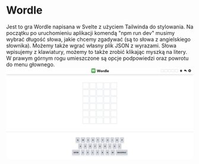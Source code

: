 # Wordle

Jest to gra Wordle napisana w Svelte z użyciem Tailwinda do stylowania. 
Na początku po uruchomieniu aplikacji komendą "npm run dev" musimy wybrać długość słowa, jakie chcemy zgadywać (są to słowa z angielskiego słownika). Możemy także wgrać własny plik JSON z wyrazami.
Słowa wpisujemy z klawiatury, możemy to także zrobić klikając myszką na litery. W prawym górnym rogu umieszczone są opcje podpowiedzi oraz powrotu do menu głownego.
![wordle](https://github.com/Efem67/Wordle/blob/master/1.png)
